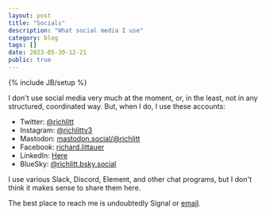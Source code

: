 ```yaml
---
layout: post
title: "Socials"
description: "What social media I use"
category: blog
tags: []
date: 2023-05-30-12-21
public: true
---
```

{% include JB/setup %}

I don't use social media very much at the moment, or, in the least, not in any structured, coordinated way. But, when I do, I use these accounts:

- Twitter: [@richlitt](https://twitter.com/richlitt)
- Instagram: [@richlittv3](https://www.instagram.com/richlittv3/)
- Mastodon: [mastodon.social/@richlitt](https://mastodon.social/@richlitt)
- Facebook: [richard.littauer](https://www.facebook.com/richard.littauer)
- LinkedIn: [Here](https://www.linkedin.com/in/richard-littauer-130026138/)
- BlueSky: [@richlitt.bsky.social](https://staging.bsky.app/profile/richlitt.bsky.social)

I use various Slack, Discord, Element, and other chat programs, but I don't think it makes sense to share them here. 

The best place to reach me is undoubtedly Signal or [email](mailto:richard@burntfen.com).